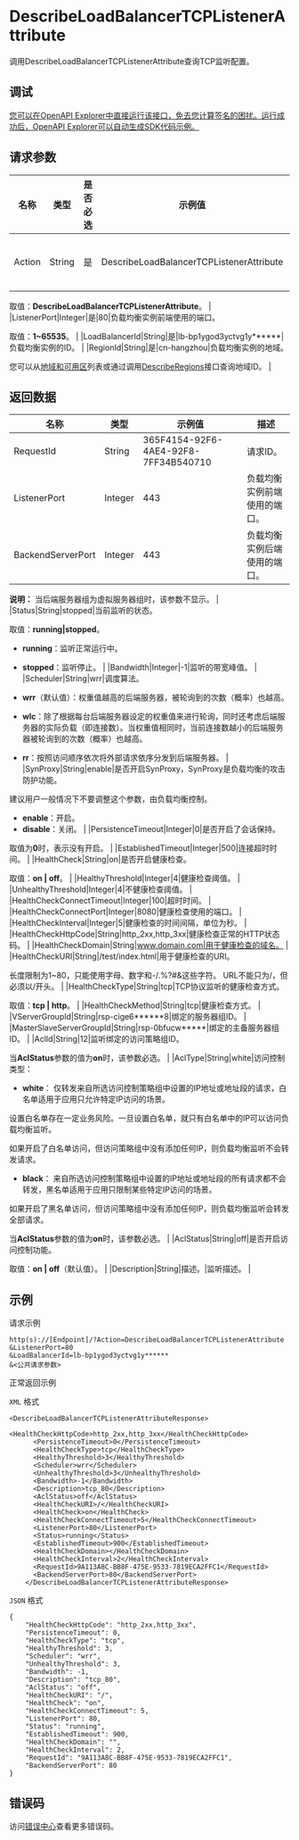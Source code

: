 # DescribeLoadBalancerTCPListenerAttribute

调用DescribeLoadBalancerTCPListenerAttribute查询TCP监听配置。

## 调试

[您可以在OpenAPI Explorer中直接运行该接口，免去您计算签名的困扰。运行成功后，OpenAPI Explorer可以自动生成SDK代码示例。](https://api.aliyun.com/#product=Slb&api=DescribeLoadBalancerTCPListenerAttribute&type=RPC&version=2014-05-15)

## 请求参数

|名称|类型|是否必选|示例值|描述|
|--|--|----|---|--|
|Action|String|是|DescribeLoadBalancerTCPListenerAttribute|要执行的操作。

 取值：**DescribeLoadBalancerTCPListenerAttribute**。 |
|ListenerPort|Integer|是|80|负载均衡实例前端使用的端口。

 取值：**1~65535**。 |
|LoadBalancerId|String|是|lb-bp1ygod3yctvg1y\*\*\*\*\*\*|负载均衡实例的ID。 |
|RegionId|String|是|cn-hangzhou|负载均衡实例的地域。

 您可以从[地域和可用区](~~40654~~)列表或通过调用[DescribeRegions](~~25609~~)接口查询地域ID。 |

## 返回数据

|名称|类型|示例值|描述|
|--|--|---|--|
|RequestId|String|365F4154-92F6-4AE4-92F8-7FF34B540710|请求ID。 |
|ListenerPort|Integer|443|负载均衡实例前端使用的端口。 |
|BackendServerPort|Integer|443|负载均衡实例后端使用的端口。

 **说明：** 当后端服务器组为虚拟服务器组时，该参数不显示。 |
|Status|String|stopped|当前监听的状态。

 取值：**running\|stopped**。

 -   **running**：监听正常运行中。
-   **stopped**：监听停止。 |
|Bandwidth|Integer|-1|监听的带宽峰值。 |
|Scheduler|String|wrr|调度算法。

 -   **wrr**（默认值）：权重值越高的后端服务器，被轮询到的次数（概率）也越高。
-   **wlc**：除了根据每台后端服务器设定的权重值来进行轮询，同时还考虑后端服务器的实际负载（即连接数）。当权重值相同时，当前连接数越小的后端服务器被轮询到的次数（概率）也越高。
-   **rr**：按照访问顺序依次将外部请求依序分发到后端服务器。 |
|SynProxy|String|enable|是否开启SynProxy，SynProxy是负载均衡的攻击防护功能。

 建议用户一般情况下不要调整这个参数，由负载均衡控制。

 -   **enable**：开启。
-   **disable**：关闭。 |
|PersistenceTimeout|Integer|0|是否开启了会话保持。

 取值为**0**时，表示没有开启。 |
|EstablishedTimeout|Integer|500|连接超时时间。 |
|HealthCheck|String|on|是否开启健康检查。

 取值：**on \| off**。 |
|HealthyThreshold|Integer|4|健康检查阈值。 |
|UnhealthyThreshold|Integer|4|不健康检查阈值。 |
|HealthCheckConnectTimeout|Integer|100|超时时间。 |
|HealthCheckConnectPort|Integer|8080|健康检查使用的端口。 |
|HealthCheckInterval|Integer|5|健康检查的时间间隔，单位为秒。 |
|HealthCheckHttpCode|String|http\_2xx,http\_3xx|健康检查正常的HTTP状态码。 |
|HealthCheckDomain|String|www.domain.com|用于健康检查的域名。 |
|HealthCheckURI|String|/test/index.html|用于健康检查的URI。

 长度限制为1~80，只能使用字母、数字和-/.%?\#&这些字符。 URL不能只为/，但必须以/开头。 |
|HealthCheckType|String|tcp|TCP协议监听的健康检查方式。

 取值：**tcp \| http**。 |
|HealthCheckMethod|String|tcp|健康检查方式。 |
|VServerGroupId|String|rsp-cige6\*\*\*\*\*\*8|绑定的服务器组ID。 |
|MasterSlaveServerGroupId|String|rsp-0bfucw\*\*\*\*\*|绑定的主备服务器组ID。 |
|AclId|String|12|监听绑定的访问策略组ID。

 当**AclStatus**参数的值为**on**时，该参数必选。 |
|AclType|String|white|访问控制类型：

 -   **white**： 仅转发来自所选访问控制策略组中设置的IP地址或地址段的请求，白名单适用于应用只允许特定IP访问的场景。

设置白名单存在一定业务风险。一旦设置白名单，就只有白名单中的IP可以访问负载均衡监听。

如果开启了白名单访问，但访问策略组中没有添加任何IP，则负载均衡监听不会转发请求。

-   **black**： 来自所选访问控制策略组中设置的IP地址或地址段的所有请求都不会转发，黑名单适用于应用只限制某些特定IP访问的场景。

如果开启了黑名单访问，但访问策略组中没有添加任何IP，则负载均衡监听会转发全部请求。


 当**AclStatus**参数的值为**on**时，该参数必选。 |
|AclStatus|String|off|是否开启访问控制功能。

 取值：**on \| off**（默认值）。 |
|Description|String|描述。|监听描述。 |

## 示例

请求示例

```
http(s)://[Endpoint]/?Action=DescribeLoadBalancerTCPListenerAttribute
&ListenerPort=80
&LoadBalancerId=lb-bp1ygod3yctvg1y******
&<公共请求参数>
```

正常返回示例

`XML` 格式

```
<DescribeLoadBalancerTCPListenerAttributeResponse>
			  <HealthCheckHttpCode>http_2xx,http_3xx</HealthCheckHttpCode>
	  <PersistenceTimeout>0</PersistenceTimeout>
	  <HealthCheckType>tcp</HealthCheckType>
	  <HealthyThreshold>3</HealthyThreshold>
	  <Scheduler>wrr</Scheduler>
	  <UnhealthyThreshold>3</UnhealthyThreshold>
	  <Bandwidth>-1</Bandwidth>
	  <Description>tcp_80</Description>
	  <AclStatus>off</AclStatus>
	  <HealthCheckURI>/</HealthCheckURI>
	  <HealthCheck>on</HealthCheck>
	  <HealthCheckConnectTimeout>5</HealthCheckConnectTimeout>
	  <ListenerPort>80</ListenerPort>
	  <Status>running</Status>
	  <EstablishedTimeout>900</EstablishedTimeout>
	  <HealthCheckDomain></HealthCheckDomain>
	  <HealthCheckInterval>2</HealthCheckInterval>
	  <RequestId>9A113A8C-BB8F-475E-9533-7819ECA2FFC1</RequestId>
	  <BackendServerPort>80</BackendServerPort>
    </DescribeLoadBalancerTCPListenerAttributeResponse>
```

`JSON` 格式

```
{
    "HealthCheckHttpCode": "http_2xx,http_3xx", 
    "PersistenceTimeout": 0, 
    "HealthCheckType": "tcp", 
    "HealthyThreshold": 3, 
    "Scheduler": "wrr", 
    "UnhealthyThreshold": 3, 
    "Bandwidth": -1, 
    "Description": "tcp_80", 
    "AclStatus": "off", 
    "HealthCheckURI": "/", 
    "HealthCheck": "on", 
    "HealthCheckConnectTimeout": 5, 
    "ListenerPort": 80, 
    "Status": "running", 
    "EstablishedTimeout": 900, 
    "HealthCheckDomain": "", 
    "HealthCheckInterval": 2, 
    "RequestId": "9A113A8C-BB8F-475E-9533-7819ECA2FFC1", 
    "BackendServerPort": 80
}
```

## 错误码

访问[错误中心](https://error-center.alibabacloud.com/status/product/Slb)查看更多错误码。

